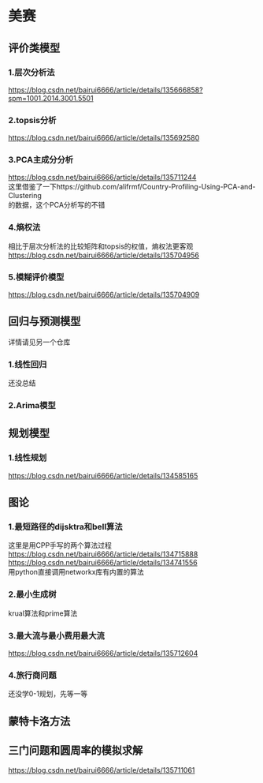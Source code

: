 # 美赛

## 评价类模型

### 1.层次分析法
https://blog.csdn.net/bairui6666/article/details/135666858?spm=1001.2014.3001.5501 <br>

### 2.topsis分析
https://blog.csdn.net/bairui6666/article/details/135692580<br>

### 3.PCA主成分分析
https://blog.csdn.net/bairui6666/article/details/135711244<br>
这里借鉴了一下https://github.com/alifrmf/Country-Profiling-Using-PCA-and-Clustering  <br>的数据，这个PCA分析写的不错

### 4.熵权法
相比于层次分析法的比较矩阵和topsis的权值，熵权法更客观<br>
https://blog.csdn.net/bairui6666/article/details/135704956 <br>

### 5.模糊评价模型
https://blog.csdn.net/bairui6666/article/details/135704909<br>


## 回归与预测模型
详情请见另一个仓库<br>
### 1.线性回归
还没总结<br>

### 2.Arima模型


## 规划模型

### 1.线性规划
https://blog.csdn.net/bairui6666/article/details/134585165<br>

## 图论

### 1.最短路径的dijsktra和bell算法
这里是用CPP手写的两个算法过程<br>https://blog.csdn.net/bairui6666/article/details/134715888<br>https://blog.csdn.net/bairui6666/article/details/134741556<br>
用python直接调用networkx库有内置的算法

### 2.最小生成树
krual算法和prime算法<br>

### 3.最大流与最小费用最大流
https://blog.csdn.net/bairui6666/article/details/135712604<br>

### 4.旅行商问题
还没学0-1规划，先等一等

## 蒙特卡洛方法

## 三门问题和圆周率的模拟求解
https://blog.csdn.net/bairui6666/article/details/135711061
